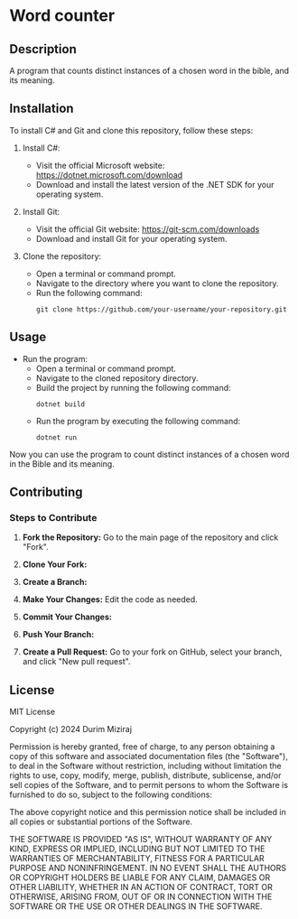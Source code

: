 # Word counter

## Description

A program that counts distinct instances of a chosen word in the bible, and its meaning.
## Installation

To install C# and Git and clone this repository, follow these steps:

1. Install C#:
    - Visit the official Microsoft website: https://dotnet.microsoft.com/download
    - Download and install the latest version of the .NET SDK for your operating system.

2. Install Git:
    - Visit the official Git website: https://git-scm.com/downloads
    - Download and install Git for your operating system.

3. Clone the repository:
    - Open a terminal or command prompt.
    - Navigate to the directory where you want to clone the repository.
    - Run the following command:
      ```
      git clone https://github.com/your-username/your-repository.git
      ```

## Usage

- Run the program:
    - Open a terminal or command prompt.
    - Navigate to the cloned repository directory.
    - Build the project by running the following command:
      ```
      dotnet build
      ```
    - Run the program by executing the following command:
      ```
      dotnet run
      ```

Now you can use the program to count distinct instances of a chosen word in the Bible and its meaning.

## Contributing

### Steps to Contribute
1. **Fork the Repository:** Go to the main page of the repository and click "Fork".

2. **Clone Your Fork:**

3. **Create a Branch:**

4. **Make Your Changes:** Edit the code as needed.

5. **Commit Your Changes:**

6. **Push Your Branch:**

7. **Create a Pull Request:** Go to your fork on GitHub, select your branch, and click "New pull request".

## License

MIT License

Copyright (c) 2024 Durim Miziraj

Permission is hereby granted, free of charge, to any person obtaining a copy
of this software and associated documentation files (the "Software"), to deal
in the Software without restriction, including without limitation the rights
to use, copy, modify, merge, publish, distribute, sublicense, and/or sell
copies of the Software, and to permit persons to whom the Software is
furnished to do so, subject to the following conditions:

The above copyright notice and this permission notice shall be included in all
copies or substantial portions of the Software.

THE SOFTWARE IS PROVIDED "AS IS", WITHOUT WARRANTY OF ANY KIND, EXPRESS OR
IMPLIED, INCLUDING BUT NOT LIMITED TO THE WARRANTIES OF MERCHANTABILITY,
FITNESS FOR A PARTICULAR PURPOSE AND NONINFRINGEMENT. IN NO EVENT SHALL THE
AUTHORS OR COPYRIGHT HOLDERS BE LIABLE FOR ANY CLAIM, DAMAGES OR OTHER
LIABILITY, WHETHER IN AN ACTION OF CONTRACT, TORT OR OTHERWISE, ARISING FROM,
OUT OF OR IN CONNECTION WITH THE SOFTWARE OR THE USE OR OTHER DEALINGS IN THE
SOFTWARE.
